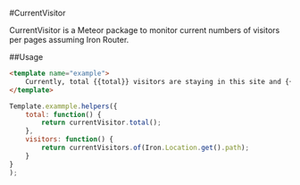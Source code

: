 #CurrentVisitor

CurrentVisitor is a Meteor package to monitor current numbers of visitors per pages assuming Iron Router.

##Usage

```html
<template name="example">
	Currently, total {{total}} visitors are staying in this site and {{visitors}} visitors are looking at this page.
</template>
```

```javascript
Template.exammple.helpers({
	total: function() {
		return currentVisitor.total();
	},
	visitors: function() {
		return currentVisitors.of(Iron.Location.get().path);
	}
}
);
```
